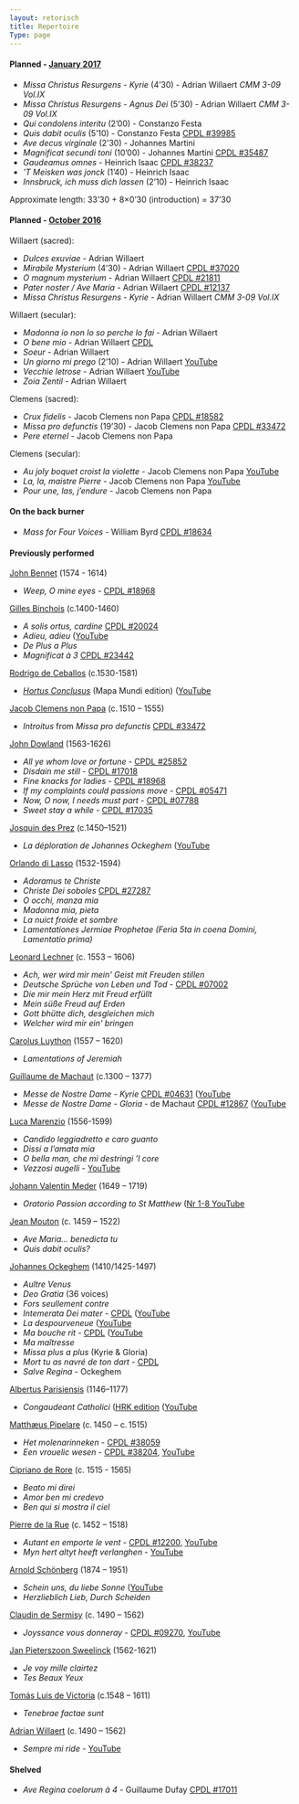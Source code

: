 ```yaml
---
layout: retorisch
title: Repertoire
Type: page
---
```


#### Planned - [January 2017](/2017-01-15)

* _Missa Christus Resurgens - Kyrie_ (4’30) - Adrian Willaert *CMM 3-09 Vol.IX*
* _Missa Christus Resurgens - Agnus Dei_ (5’30) - Adrian Willaert *CMM 3-09 Vol.IX*
* _Qui condolens interitu_ (2’00) - Constanzo Festa
* _Quis dabit oculis_ (5’10) - Constanzo Festa [CPDL #39985](http://www.cpdl.org/wiki/index.php/Quis_dabit_oculis_(Costanzo_Festa))
* _Ave decus virginale_ (2’30) - Johannes Martini
* _Magnificat secundi toni_ (10’00) - Johannes Martini [CPDL #35487](http://www.cpdl.org/wiki/index.php/Magnificat_secundi_toni_(Johannes_Martini))
* _Gaudeamus omnes_ - Heinrich Isaac [CPDL #38237](http://www.cpdl.org/wiki/index.php/Gaudeamus_omnes_(Heinrich_Isaac))
* _’T Meisken was jonck_ (1’40) - Heinrich Isaac
* _Innsbruck, ich muss dich lassen_ (2’10) - Heinrich Isaac

Approximate length: 33’30 + 8×0’30 (introduction) = 37’30

#### Planned - [October 2016](/2015-10-10)

Willaert (sacred):

* _Dulces exuviae_ - Adrian Willaert
* _Mirabile Mysterium_ (4’30) - Adrian Willaert [CPDL #37020](http://www.cpdl.org/wiki/index.php/Mirabile_mysterium_%28Adrian_Willaert%29)
* _O magnum mysterium_ - Adrian Willaert [CPDL #21811](http://www.cpdl.org/wiki/index.php/O_magnum_mysterium_%28Adrian_Willaert%29)
* _Pater noster / Ave Maria_ - Adrian Willaert [CPDL #12137](http://www.cpdl.org/wiki/index.php/Pater_noster_-_Ave_Maria_%28Adrian_Willaert%29)
* _Missa Christus Resurgens - Kyrie_ - Adrian Willaert *CMM 3-09 Vol.IX*

Willaert (secular):

* _Madonna io non lo so perche lo fai_ - Adrian Willaert
* _O bene mio_ - Adrian Willaert  [CPDL](http://www.cpdl.org/wiki/index.php/O_bene_mio_%28Adrian_Willaert%29)
* _Soeur_ - Adrian Willaert
* _Un giorno mi prego_ (2’10) - Adrian Willaert [YouTube](https://www.youtube.com/watch?v=oVDKJDzYt1U)
* _Vecchie letrose_ - Adrian Willaert [YouTube](https://www.youtube.com/watch?v=IRMJsWI1zYI)
* _Zoia Zentil_ - Adrian Willaert

Clemens (sacred):

* _Crux fidelis_ - Jacob Clemens non Papa [CPDL #18582](http://www.cpdl.org/wiki/index.php/Crux_fidelis_%28Jacobus_Clemens_non_Papa%29)
* _Missa pro defunctis_ (19’30) - Jacob Clemens non Papa [CPDL #33472](http://www.cpdl.org/wiki/index.php/Missa_pro_defunctis_%28Jacobus_Clemens_non_Papa%29)
* _Pere eternel_ - Jacob Clemens non Papa

Clemens (secular):

* _Au joly boquet croist la violette_ - Jacob Clemens non Papa [YouTube](https://www.youtube.com/watch?v=PpGw19nzYGk)
* _La, la, maistre Pierre_ - Jacob Clemens non Papa [YouTube](https://www.youtube.com/watch?v=E7Wh2GJcGNU)
* _Pour une, las, j’endure_ - Jacob Clemens non Papa


#### On the back burner

* _Mass for Four Voices_ - William Byrd [CPDL #18634](http://www.cpdl.org/wiki/index.php/Mass_for_Four_Voices_%28William_Byrd%29)

#### Previously performed

[John Bennet](http://en.wikipedia.org/wiki/John_Bennet) (1574 - 1614)

* _Weep, O mine eyes_ - [CPDL #18968](http://www.cpdl.org/wiki/index.php/Weep,_O_Mine_Eyes_%28John_Bennet%29)

[Gilles Binchois](http://en.wikipedia.org/wiki/Gilles_Binchois) (c.1400-1460)

* _A solis ortus, cardine_  [CPDL #20024](http://www.cpdl.org/wiki/index.php/A_solis_ortus_cardine_a_4_%28Gilles_Binchois%29)
* _Adieu, adieu_ ([YouTube](http://www.youtube.com/watch?v=qv83yN8wQwY%29)
* _De Plus a Plus_
* _Magnificat à 3_  [CPDL #23442](http://www.cpdl.org/wiki/index.php/Magnificat_3ii_Toni_%28Gilles_Binchois%29)

[Rodrigo de Ceballos](http://en.wikipedia.org/wiki/Rodrigo_de_Ceballos) (c.1530-1581)

* _[Hortus Conclusus](/post/ceballos-hortus-conclusus)_ (Mapa Mundi edition) ([YouTube](http://www.youtube.com/watch?v=XoNlooK1tmg%29)

[Jacob Clemens non Papa](https://en.wikipedia.org/wiki/Jacob_Clemens_non_Papa) (c. 1510 – 1555)

* _Introitus_ from _Missa pro defunctis_ [CPDL #33472](http://www.cpdl.org/wiki/index.php/Missa_pro_defunctis_%28Jacobus_Clemens_non_Papa%29)

[John Dowland](http://en.wikipedia.org/wiki/John_Dowland) (1563-1626)

* _All ye whom love or fortune_ - [CPDL #25852](http://www.cpdl.org/wiki/index.php/All_ye,_whom_love_or_fortune_hath_betrayed_%28John_Dowland%29)
* _Disdain me still_ - [CPDL #17018](http://www.cpdl.org/wiki/index.php/Disdain_me_still_%28John_Dowland%29)
* _Fine knacks for ladies_ - [CPDL #18968](http://www.cpdl.org/wiki/index.php/Fine_knacks_for_ladies_%28John_Dowland%29)
* _If my complaints could passions move_ - [CPDL #05471](http://www.cpdl.org/wiki/index.php/If_my_complaints_could_passions_move_%28John_Dowland%29)
* _Now, O now, I needs must part_ - [CPDL #07788](http://www.cpdl.org/wiki/index.php/Now,_O_now,_I_needs_must_part_%28John_Dowland%29)
* _Sweet stay a while_ - [CPDL #17035](http://www.cpdl.org/wiki/index.php/Sweet_stay_a_while_%28John_Dowland%29)

[Josquin des Prez](http://en.wikipedia.org/wiki/Josquin_des_Prez) (c.1450–1521)

* _La déploration de Johannes Ockeghem_ ([YouTube](http://www.youtube.com/watch?v=XrYCyopfo9Y%29)

[Orlando di Lasso](http://en.wikipedia.org/wiki/Orlando_di_Lasso) (1532-1594)

* _Adoramus te Christe_
* _Christe Dei soboles_  [CPDL #27287](http://www2.cpdl.org/wiki/index.php/Christe_Dei_soboles_%28Orlando_di_Lasso%29)
* _O occhi, manza mia_
* _Madonna mia, pieta_
* _La nuict froide et sombre_
* _Lamentationes Jermiae Prophetae (Feria 5ta in coena Domini, Lamentatio prima)_

[Leonard Lechner](https://en.wikipedia.org/wiki/Leonard_Lechner) (c. 1553 – 1606)

* _Ach, wer wird mir mein' Geist mit Freuden stillen_
* _Deutsche Sprüche von Leben und Tod_ - [CPDL #07002](http://www.cpdl.org/wiki/index.php/Deutsche_Sprüche_von_Leben_und_Tod_%28Leonhard_Lechner%29)
* _Die mir mein Herz mit Freud erfüllt_
* _Mein süße Freud auf Erden_
* _Gott bhütte dich, desgleichen mich_
* _Welcher wird mir ein' bringen_

[Carolus Luython](https://en.wikipedia.org/wiki/Carolus_Luython) (1557 – 1620)

* _Lamentations of Jeremiah_

[Guillaume de Machaut](http://en.wikipedia.org/wiki/Guillaume_de_Machaut) (c.1300 – 1377)

* _Messe de Nostre Dame - Kyrie_  [CPDL #04631](http://www.cpdl.org/wiki/index.php/Messe_de_Nostre_Dame_%28Guillaume_de_Machaut%29) ([YouTube](http://www.youtube.com/watch?v=11A4wqv8_wo%29)
* _Messe de Nostre Dame - Gloria_  - de Machaut [CPDL #12867](http://www.cpdl.org/wiki/index.php/Messe_de_Nostre_Dame_%28Guillaume_de_Machaut%29) ([YouTube](http://www.youtube.com/watch?v=7QuO50Kt1F8%29)

[Luca Marenzio](https://en.wikipedia.org/wiki/Luca_Marenzio) (1556-1599)

* _Candido leggiadretto e caro guanto_
* _Dissi a l’amata mia_
* _O bella man, che mi destringi ’l core_
* _Vezzosi augelli_ - [YouTube](https://www.youtube.com/watch?v=B1uroW--atA)

[Johann Valentin Meder](http://en.wikipedia.org/wiki/Johann_Valentin_Meder) (1649 – 1719)

* _Oratorio Passion according to St Matthew_ ([Nr 1-8 YouTube](http://www.youtube.com/watch?v=3U9tAktyrzw%29)

[Jean Mouton](https://en.wikipedia.org/wiki/Jean_Mouton) (c. 1459 – 1522)

* _Ave Maria… benedicta tu_
* _Quis dabit oculis?_

[Johannes Ockeghem](http://en.wikipedia.org/wiki/Johannes_Ockeghem) (1410/1425-1497)

* _Aultre Venus_
* _Deo Gratia_ (36 voices)
* _Fors seullement contre_
* _Intemerata Dei mater_ - [CPDL](http://www.cpdl.org/wiki/index.php/Intemerata_Dei_mater_%28Johannes_Ockeghem%29) ([YouTube](http://www.youtube.com/watch?v=ruDHDQXNF-I%29)
* _La despourveneue_ ([YouTube](http://www.youtube.com/watch?v=Ah-s1zANdBg%29)
* _Ma bouche rit_ - [CPDL](http://www.cpdl.org/wiki/index.php/Ma_bouche_rit_%28Johannes_Ockeghem%29) ([YouTube](http://www.youtube.com/watch?v=Eo1dM_KLwbc%29)
* _Ma maîtresse_
* _Missa plus a plus_ (Kyrie & Gloria)
* _Mort tu as navré de ton dart_ - [CPDL](http://www.cpdl.org/wiki/index.php/Mort_tu_as_navrè_de_ton_dart_%28Johannes_Ockeghem%29)
* _Salve Regina_ - Ockeghem

[Albertus Parisiensis](http://en.wikipedia.org/wiki/Albertus_Parisiensis) (1146–1177)

* _Congaudeant Catholici_ ([HRK edition](/post/parisiensis-congaudeant-catholici%29) ([YouTube](http://www.youtube.com/watch?v=ej5qJVDmPQo%29)

[Matthæus Pipelare](https://en.wikipedia.org/wiki/Matthaeus_Pipelare) (c. 1450 – c. 1515)

* _Het molenarinneken_ - [CPDL #38059](http://www.cpdl.org/wiki/index.php/Het_Molenarinneken_%28Matthaeus_Pipelare%29)
* _Een vrouelic wesen_ - [CPDL #38204](http://www2.cpdl.org/wiki/index.php/Een_vrouelic_wesen_%28Matthaeus_Pipelare%29), [YouTube](https://www.youtube.com/watch?v=2orB7-yPwvg)

[Cipriano de Rore](https://en.wikipedia.org/wiki/Cipriano_de_Rore) (c. 1515 - 1565)

* _Beato mi direi_
* _Amor ben mi credevo_
* _Ben qui si mostra il ciel_

[Pierre de la Rue](https://en.wikipedia.org/wiki/Pierre_de_la_Rue) (c. 1452 – 1518)

* _Autant en emporte le vent_ - [CPDL #12200](http://www.cpdl.org/wiki/index.php/Autant_en_emporte_le_vent_%28Pierre_de_La_Rue%29), [YouTube](https://www.youtube.com/watch?v=xb7b4DiXxkI)
* _Myn hert altyt heeft verlanghen_ - [YouTube](https://www.youtube.com/watch?v=BBnUMNzOxVA)

[Arnold Schönberg](http://en.wikipedia.org/wiki/Arnold_Schoenberg) (1874 – 1951)

* _Schein uns, du liebe Sonne_ ([YouTube](http://www.youtube.com/watch?v=u5DY9pvEGdg%29)
* _Herzlieblich Lieb, Durch Scheiden_

[Claudin de Sermisy](https://en.wikipedia.org/wiki/Claudin_de_Sermisy) (c. 1490 – 1562)

* _Joyssance vous donneray_ - [CPDL #09270](http://www.cpdl.org/wiki/index.php/Joyssance_vous_donneray_%28Claudin_de_Sermisy%29), [YouTube](https://www.youtube.com/watch?v=CyZTd1puy7k)

[Jan Pieterszoon Sweelinck](http://en.wikipedia.org/wiki/Jan_Pieterszoon_Sweelinck) (1562-1621)

* _Je voy mille clairtez_
* _Tes Beaux Yeux_

[Tomás Luis de Victoria](https://en.wikipedia.org/wiki/Tomás_Luis_de_Victoria) (c.1548 – 1611)

* _Tenebrae factae sunt_

[Adrian Willaert](https://en.wikipedia.org/wiki/Adrian_Willaert) (c. 1490 – 1562)

* _Sempre mi ride_ - [YouTube](https://www.youtube.com/watch?v=guLn_Jt7Nwg)


#### Shelved

* _Ave Regina coelorum à 4_  - Guillaume Dufay [CPDL #17011](http://www.cpdl.org/wiki/index.php/Ave_Regina_coelorum_a_4_%28Guillaume_Dufay%29)
